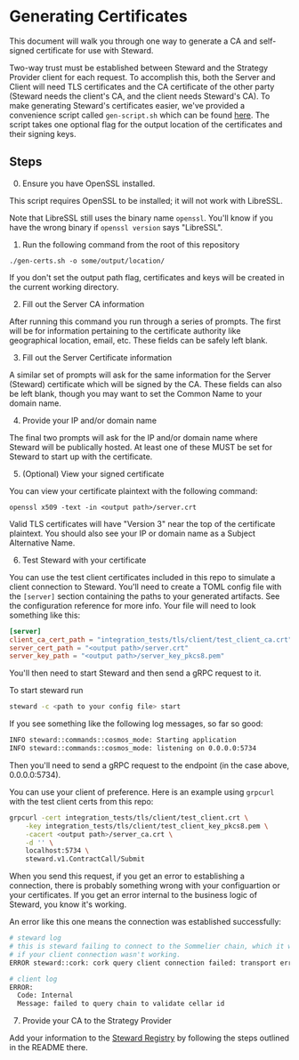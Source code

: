 # Generating Certificates

This document will walk you through one way to generate a CA and self-signed certificate for use with Steward.  

Two-way trust must be established between Steward and the Strategy Provider client for each request. To accomplish this, both the Server and Client will need TLS certificates and the CA certificate of the other party (Steward needs the client's CA, and the client needs Steward's CA). To make generating Steward's certificates easier, we've provided a convenience script called `gen-script.sh` which can be found [here](https://github.com/peggyjv/steward/gen-script.sh). The script takes one optional flag for the output location of the certificates and their signing keys. 

## Steps

0. Ensure you have OpenSSL installed.

This script requires OpenSSL to be installed; it will not work with LibreSSL.

Note that LibreSSL still uses the binary name `openssl`. You'll know if you have the wrong binary if `openssl version` says "LibreSSL".

1. Run the following command from the root of this repository

```
./gen-certs.sh -o some/output/location/
```

If you don't set the output path flag, certificates and keys will be created in the current working directory.

2. Fill out the Server CA information

After running this command you run through a series of prompts. The first will be for information pertaining to the certificate authority like geographical location, email, etc. These fields can be safely left blank. 

3. Fill out the Server Certificate information

A similar set of prompts will ask for the same information for the Server (Steward) certificate which will be signed by the CA. These fields can also be left blank, though you may want to set the Common Name to your domain name.

4. Provide your IP and/or domain name

The final two prompts will ask for the IP and/or domain name where Steward will be publically hosted. At least one of these MUST be set for Steward to start up with the certificate.

5. (Optional) View your signed certificate

You can view your certificate plaintext with the following command:

```
openssl x509 -text -in <output path>/server.crt
```

Valid TLS certificates will have "Version 3" near the top of the certificate plaintext. You should also see your IP or domain name as a Subject Alternative Name.  

6. Test Steward with your certificate

You can use the test client certificates included in this repo to simulate a client connection to Steward. You'll need to create a TOML config file with the `[server]` section containing the paths to your generated artifacts. See the configuration reference for more info. Your file will need to look something like this:

```toml
[server]
client_ca_cert_path = "integration_tests/tls/client/test_client_ca.crt"
server_cert_path = "<output path>/server.crt"
server_key_path = "<output path>/server_key_pkcs8.pem"
```

You'll then need to start Steward and then send a gRPC request to it.

To start steward run

```bash
steward -c <path to your config file> start
```

If you see something like the following log messages, so far so good:

```bash
INFO steward::commands::cosmos_mode: Starting application
INFO steward::commands::cosmos_mode: listening on 0.0.0.0:5734
```

Then you'll need to send a gRPC request to the endpoint (in the case above, 0.0.0.0:5734).

You can use your client of preference. Here is an example using `grpcurl` with the test client certs from this repo:

```bash
grpcurl -cert integration_tests/tls/client/test_client.crt \
	-key integration_tests/tls/client/test_client_key_pkcs8.pem \
	-cacert <output path>/server_ca.crt \
	-d '' \
	localhost:5734 \
	steward.v1.ContractCall/Submit
```

When you send this request, if you get an error to establishing a connection, there is probably something wrong with your configuartion or your certificates. If you get an error internal to the business logic of Steward, you know it's working. 

An error like this one means the connection was established successfully:

```bash
# steward log
# this is steward failing to connect to the Sommelier chain, which it would not be attempting
# if your client connection wasn't working.
ERROR steward::cork: cork query client connection failed: transport error: error trying to connect: tcp connect error: Connection refused (os error 61)

# client log
ERROR:
  Code: Internal
  Message: failed to query chain to validate cellar id
``` 

7. Provide your CA to the Strategy Provider

Add your information to the [Steward Registry](https://github.com/peggyjv/steward-registry) by following the steps outlined in the README there.
 
